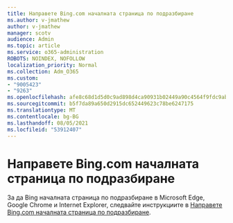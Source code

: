 ```yaml
---
title: Направете Bing.com началната страница по подразбиране
ms.author: v-jmathew
author: v-jmathew
manager: scotv
audience: Admin
ms.topic: article
ms.service: o365-administration
ROBOTS: NOINDEX, NOFOLLOW
localization_priority: Normal
ms.collection: Adm_O365
ms.custom:
- "9005423"
- "9263"
ms.openlocfilehash: afe8c68d1d5d0c9ad898d4ca90931b02449a90c4564f9fdc9abfaf6ce53aeba1
ms.sourcegitcommit: b5f7da89a650d2915dc652449623c78be6247175
ms.translationtype: MT
ms.contentlocale: bg-BG
ms.lasthandoff: 08/05/2021
ms.locfileid: "53912407"
---
```

# <a name="make-bingcom-the-default-home-page"></a>Направете Bing.com началната страница по подразбиране

За да Bing началната страница по подразбиране в Microsoft Edge, Google Chrome и Internet Explorer, следвайте инструкциите в [Направете Bing.com началната страница по подразбиране](https://go.microsoft.com/fwlink/?linkid=2149816).
